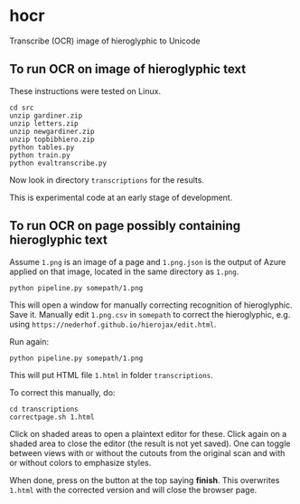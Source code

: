 # hocr

Transcribe (OCR) image of hieroglyphic to Unicode

## To run OCR on image of hieroglyphic text

These instructions were tested on Linux.

```
cd src
unzip gardiner.zip
unzip letters.zip
unzip newgardiner.zip
unzip topbibhiero.zip
python tables.py
python train.py
python evaltranscribe.py
```
Now look in directory `transcriptions` for the results.

This is experimental code at an early stage of development.

## To run OCR on page possibly containing hieroglyphic text

Assume `1.png` is an image of a page and `1.png.json` is the output of Azure applied on that image,
located in the same directory as `1.png`.

```
python pipeline.py somepath/1.png
```

This will open a window for manually correcting recognition of hieroglyphic. 
Save it. Manually edit `1.png.csv` in `somepath` to correct the hieroglyphic, e.g. using `https://nederhof.github.io/hierojax/edit.html`.

Run again:
```
python pipeline.py somepath/1.png
```

This will put HTML file `1.html` in folder `transcriptions`.

To correct this manually, do:
```
cd transcriptions
correctpage.sh 1.html
```

Click on shaded areas to open a plaintext editor for these. Click again on a shaded area to close the editor
(the result is not yet saved).
One can toggle between views with or without the cutouts from the original scan and with or without colors
to emphasize styles.

When done, press on the button at the top saying **finish**. 
This overwrites `1.html` with the corrected version and will close the browser page.
